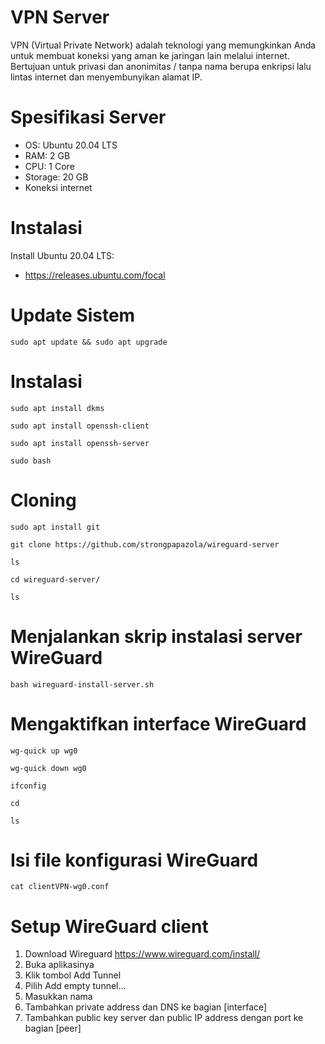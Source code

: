 # VPN Server
VPN (Virtual Private Network) adalah teknologi yang memungkinkan Anda untuk membuat koneksi yang aman ke jaringan lain melalui internet. Bertujuan untuk privasi dan anonimitas / tanpa nama berupa enkripsi lalu lintas internet dan menyembunyikan alamat IP.

# Spesifikasi Server 
- OS: Ubuntu 20.04 LTS 
- RAM: 2 GB
- CPU: 1 Core
- Storage: 20 GB
- Koneksi internet

# Instalasi 
Install Ubuntu 20.04 LTS:
- https://releases.ubuntu.com/focal

# Update Sistem
```
sudo apt update && sudo apt upgrade
```

# Instalasi
```
sudo apt install dkms
```
```
sudo apt install openssh-client
```
```
sudo apt install openssh-server
```
```
sudo bash
```
# Cloning
```
sudo apt install git
```
```
git clone https://github.com/strongpapazola/wireguard-server
```
```
ls
```
```
cd wireguard-server/
```
```
ls
```
# Menjalankan skrip instalasi server WireGuard 
```
bash wireguard-install-server.sh
```
# Mengaktifkan interface WireGuard
```
wg-quick up wg0
```
```
wg-quick down wg0
```
```
ifconfig
```
```
cd
```
```
ls
```
# Isi file konfigurasi WireGuard
```
cat clientVPN-wg0.conf
```
# Setup WireGuard client
1. Download Wireguard https://www.wireguard.com/install/
2. Buka aplikasinya
3. Klik tombol Add Tunnel
4. Pilih Add empty tunnel...
5. Masukkan nama
6. Tambahkan private address dan DNS ke bagian [interface]
7. Tambahkan public key server dan public IP address dengan port ke bagian
   [peer] 
